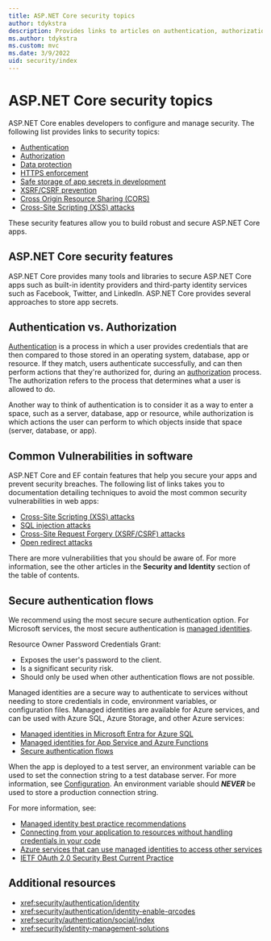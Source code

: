 ```yaml
---
title: ASP.NET Core security topics
author: tdykstra
description: Provides links to articles on authentication, authorization, and security in ASP.NET Core.
ms.author: tdykstra
ms.custom: mvc
ms.date: 3/9/2022
uid: security/index
---
```

# ASP.NET Core security topics

ASP.NET Core enables developers to configure and manage security. The following list provides links to security topics:

* [Authentication](xref:security/authentication/index)
* [Authorization](xref:security/authorization/introduction)
* [Data protection](xref:security/data-protection/introduction)
* [HTTPS enforcement](xref:security/enforcing-ssl)
* [Safe storage of app secrets in development](xref:security/app-secrets)
* [XSRF/CSRF prevention](xref:security/anti-request-forgery)
* [Cross Origin Resource Sharing (CORS)](xref:security/cors)
* [Cross-Site Scripting (XSS) attacks](xref:security/cross-site-scripting)

These security features allow you to build robust and secure ASP.NET Core apps.

## ASP.NET Core security features

ASP.NET Core provides many tools and libraries to secure ASP.NET Core apps such as built-in identity providers and third-party identity services such as Facebook, Twitter, and LinkedIn. ASP.NET Core provides several approaches to store app secrets.

## Authentication vs. Authorization

[Authentication](xref:security/authentication/index) is a process in which a user provides credentials that are then compared to those stored in an operating system, database, app or resource. If they match, users authenticate successfully, and can then perform actions that they're authorized for, during an [authorization](xref:security/authorization/introduction) process. The authorization refers to the process that determines what a user is allowed to do.

Another way to think of authentication is to consider it as a way to enter a space, such as a server, database, app or resource, while authorization is which actions the user can perform to which objects inside that space (server, database, or app).

## Common Vulnerabilities in software

ASP.NET Core and EF contain features that help you secure your apps and prevent security breaches. The following list of links takes you to documentation detailing techniques to avoid the most common security vulnerabilities in web apps:

* [Cross-Site Scripting (XSS) attacks](xref:security/cross-site-scripting)
* [SQL injection attacks](/ef/core/querying/raw-sql)
* [Cross-Site Request Forgery (XSRF/CSRF) attacks](xref:security/anti-request-forgery)
* [Open redirect attacks](xref:security/preventing-open-redirects)

There are more vulnerabilities that you should be aware of. For more information, see the other articles in the **Security and Identity** section of the table of contents.

## Secure authentication flows

We recommend using the most secure secure authentication option. For Microsoft services, the most secure authentication is [managed identities](/entra/identity/managed-identities-azure-resources/overview).

Resource Owner Password Credentials Grant:

* Exposes the user's password to the client.
* Is a significant security risk.
* Should only be used when other authentication flows are not possible.

Managed identities are a secure way to authenticate to services without needing to store credentials in code, environment variables, or configuration files. Managed identities are available for Azure services, and can be used with Azure SQL, Azure Storage, and other Azure services:

* [Managed identities in Microsoft Entra for Azure SQL](/azure/azure-sql/database/authentication-azure-ad-user-assigned-managed-identity)
* [Managed identities for App Service and Azure Functions](/azure/app-service/overview-managed-identity)
* [Secure authentication flows](/entra/identity-platform/authentication-flows-app-scenarios#web-app-that-signs-in-a-user)

When the app is deployed to a test server, an environment variable can be used to set the connection string to a test database server. For more information, see [Configuration](xref:fundamentals/configuration/index). An environment variable should ***NEVER*** be used to store a production connection string.

For more information, see:

* [Managed identity best practice recommendations](/entra/identity/managed-identities-azure-resources/managed-identity-best-practice-recommendations)
* [Connecting from your application to resources without handling credentials in your code](/entra/identity/managed-identities-azure-resources/overview-for-developers?tabs=portal%2Cdotnet)
* [Azure services that can use managed identities to access other services](/entra/identity/managed-identities-azure-resources/managed-identities-status)
* [IETF OAuth 2.0 Security Best Current Practice](https://datatracker.ietf.org/doc/html/draft-ietf-oauth-security-topics#section-2.4)

## Additional resources

* <xref:security/authentication/identity>
* <xref:security/authentication/identity-enable-qrcodes>
* <xref:security/authentication/social/index> 
* <xref:security/identity-management-solutions>

